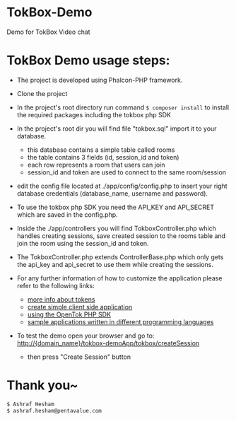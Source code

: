 # TokBox-Demo
Demo for TokBox Video chat

# TokBox Demo usage steps:

* The project is developed using Phalcon-PHP framework.
* Clone the project
* In the project's root directory run command ``` $ composer install ``` to install the required packages including the tokbox php SDK
* In the project's root dir you will find file "tokbox.sql" import it to your database.
  * this database contains a simple table called rooms
  * the table contains 3 fields (id, session_id and token)
  * each row represents a room that users can join
  * session_id and token are used to connect to the same room/session
* edit the config file located at ./app/config/config.php to insert your right database credentials (database_name, username and password).
* To use the tokbox php SDK you need the API_KEY and API_SECRET which are saved in the config.php.
* Inside the ./app/controllers you will find TokboxController.php which handles creating sessions, save created session to the rooms table and join the room using the session_id and token.
* The TokboxController.php extends ControllerBase.php which only gets the api_key and api_secret to use them while creating the sessions.
* For any further information of how to customize the application please refer to the following links:
  * [more info about tokens](https://tokbox.com/developer/guides/create-token/)
  * [create simple client side application](https://tokbox.com/developer/tutorials/web/basic-video-chat/)
  * [using the OpenTok PHP SDK](https://tokbox.com/developer/sdks/php/)
  * [sample applications written in different programming languages](https://tokbox.com/developer/samples/)

* To test the demo open your browser and go to:
[http://{domain_name}/tokbox-demoApp/tokbox/createSession]({domain_name}/tokbox-demoApp/tokbox/createSession)
  * then press "Create Session" button
# Thank you~
```sh
$ Ashraf Hesham
$ ashraf.hesham@pentavalue.com
```
